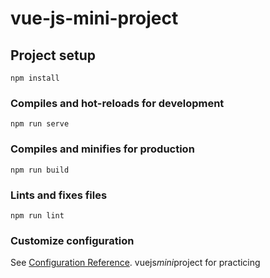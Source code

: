# vue-js-mini-project

## Project setup
```
npm install
```

### Compiles and hot-reloads for development
```
npm run serve
```

### Compiles and minifies for production
```
npm run build
```

### Lints and fixes files
```
npm run lint
```

### Customize configuration
See [Configuration Reference](https://cli.vuejs.org/config/).
v u e j s _ m i n i _ p r o j e c t   f o r   p r a c t i c i n g  
 